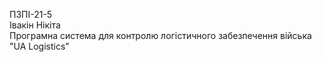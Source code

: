 ПЗПІ-21-5  
Івакін Нікіта  
Програмна система для контролю логістичного забезпечення війська "UA Logistics"  

